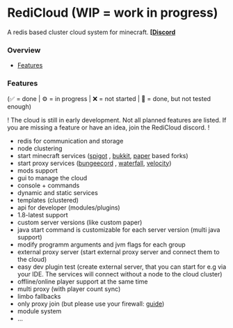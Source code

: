 # RediCloud (WIP = work in progress)

A redis based cluster cloud system for minecraft. 
**[[Discord](https://discord.gg/g2HV52VV4G)**
<br>

### Overview

- [Features](#features)


### Features

(✅ = done | ⚙️ = in progress | ❌ = not started | 🚧 = done, but not tested enough)

! The cloud is still in early development. Not all planned features are listed. If you are missing a feature or have an idea, join the RediCloud discord. !

- redis for communication and storage
- node clustering
- start minecraft services ([spigot](https://getbukkit.org/download/spigot)
  , [bukkit](https://getbukkit.org/download/craftbukkit), [paper](https://papermc.io) based forks)
- start proxy services ([bungeecord](https://www.spigotmc.org/wiki/bungeecord/)
  , [waterfall](https://github.com/PaperMC/Waterfall), [velocity](https://github.com/PaperMC/Velocity))
- mods support
- gui to manage the cloud
- console + commands
- dynamic and static services
- templates (clustered)
- api for developer (modules/plugins)
- 1.8-latest support
- custom server versions (like custom paper)
- java start command is customizable for each server version (multi java support)
- modify programm arguments and jvm flags for each group
- external proxy server (start external proxy server and connect them to the cloud)
- easy dev plugin test (create external server, that you can start for e.g via your IDE. The services will connect without a node to the cloud cluster)
- offline/online player support at the same time
- multi proxy (with player count sync)
- limbo fallbacks
- only proxy join (but please use your firewall: [guide](https://www.spigotmc.org/wiki/firewall-guide/))
- module system
- ...
